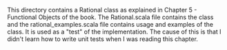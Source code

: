 This directory contains a Rational class as explained in Chapter 5 - Functional Objects of the book. The Rational.scala file contains the class and the rational_examples.scala file contains usage and examples of the class. It is used as a "test" of the implementation. The cause of this is that I didn't learn how to write unit tests when I was reading this chapter.  

